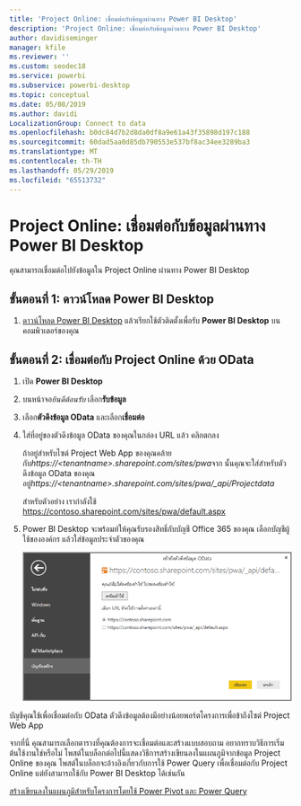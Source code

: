 ```yaml
---
title: 'Project Online: เชื่อมต่อกับข้อมูลผ่านทาง Power BI Desktop'
description: 'Project Online: เชื่อมต่อกับข้อมูลผ่านทาง Power BI Desktop'
author: davidiseminger
manager: kfile
ms.reviewer: ''
ms.custom: seodec18
ms.service: powerbi
ms.subservice: powerbi-desktop
ms.topic: conceptual
ms.date: 05/08/2019
ms.author: davidi
LocalizationGroup: Connect to data
ms.openlocfilehash: b0dc84d7b2d8da0df8a9e61a43f35898d197c188
ms.sourcegitcommit: 60dad5aa0d85db790553e537bf8ac34ee3289ba3
ms.translationtype: MT
ms.contentlocale: th-TH
ms.lasthandoff: 05/29/2019
ms.locfileid: "65513732"
---
```

# <a name="project-online-connect-to-data-through-power-bi-desktop"></a>Project Online: เชื่อมต่อกับข้อมูลผ่านทาง Power BI Desktop
คุณสามารถเชื่อมต่อไปยังข้อมูลใน Project Online ผ่านทาง Power BI Desktop

## <a name="step-1-download-power-bi-desktop"></a>ขั้นตอนที่ 1: ดาวน์โหลด Power BI Desktop
1. [ดาวน์โหลด Power BI Desktop](http://go.microsoft.com/fwlink/?LinkID=521662) แล้วเรียกใช้ตัวติดตั้งเพื่อรับ **Power BI Desktop** บนคอมพิวเตอร์ของคุณ

## <a name="step-2-connect-to-project-online-with-odata"></a>ขั้นตอนที่ 2: เชื่อมต่อกับ Project Online ด้วย OData
1. เปิด **Power BI Desktop**
2. บนหน้าจอ*ยินดีต้อนรับ* เลือก**รับข้อมูล**
3. เลือก**ตัวดึงข้อมูล OData** และเลือก**เชื่อมต่อ**
4. ใส่ที่อยู่ของตัวดึงข้อมูล OData ของคุณในกล่อง URL แล้ว คลิกตกลง
   
   ถ้าอยู่สำหรับไซต์ Project Web App ของคุณคล้ายกับ*https://\<tenantname\>.sharepoint.com/sites/pwa*จาก นั้นคุณจะใส่สำหรับตัวดึงข้อมูล OData ของคุณอยู่*https://\<tenantname\>.sharepoint.com/sites/pwa/\_api/Projectdata*
   
   สำหรับตัวอย่าง เรากำลังใช้ https://contoso.sharepoint.com/sites/pwa/default.aspx
5. Power BI Desktop จะพร้อมท์ให้คุณรับรองสิทธิ์กับบัญชี Office 365 ของคุณ เลือกบัญชีผู้ใช้ขององค์กร แล้วใส่ข้อมูลประจำตัวของคุณ
   
   ![](media/desktop-project-online-connect-to-data/image.png)

บัญชีคุณใช้เพื่อเชื่อมต่อกับ OData ตัวดึงข้อมูลต้องมีอย่างน้อยพอร์ตโครงการเพื่อข้าถึงไซต์ Project Web App 

จากที่นี่ คุณสามารถเลือกตารางที่คุณต้องการจะเชื่อมต่อและสร้างแบบสอบถาม  อยากทราบวิธีการเริ่มต้นใช้งานใช่หรือไม่  โพสต์ในบล็อกต่อไปนี้แสดงวิธีการสร้างเขียนลงในแผนภูมิจากข้อมูล Project Online ของคุณ  โพสต์ในบล็อกจะอ้างอิงเกี่ยวกับการใช้ Power Query เพื่อเชื่อมต่อกับ Project Online แต่ยังสามารถใช้กับ Power BI Desktop ได้เช่นกัน

[สร้างเขียนลงในแผนภูมิสำหรับโครงการโดยใช้ Power Pivot และ Power Query](http://blogs.office.com/2014/03/24/creating-burndown-charts-for-project-using-power-pivot-and-power-query/)

